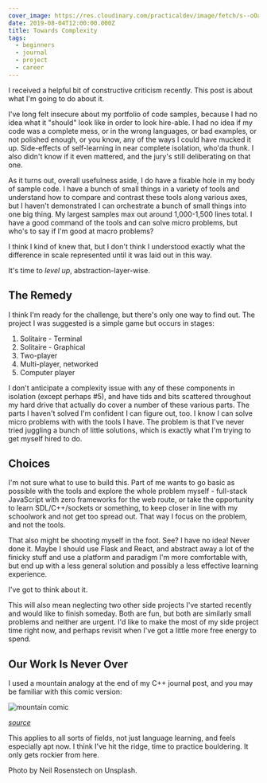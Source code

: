 ```yaml
---
cover_image: https://res.cloudinary.com/practicaldev/image/fetch/s--oOapkgSo--/c_imagga_scale,f_auto,fl_progressive,h_420,q_auto,w_1000/https://thepracticaldev.s3.amazonaws.com/i/wpefgictl0bj29ir9y8d.jpg
date: 2019-08-04T12:00:00.000Z
title: Towards Complexity
tags:
  - beginners
  - journal
  - project
  - career
---
```


I received a helpful bit of constructive criticism recently. This post is about what I'm going to do about it.

I've long felt insecure about my portfolio of code samples, because I had no idea what it "should" look like in order to look hire-able. I had no idea if my code was a complete mess, or in the wrong languages, or bad examples, or not polished enough, or you know, any of the ways I could have mucked it up. Side-effects of self-learning in near complete isolation, who'da thunk. I also didn't know if it even mattered, and the jury's still deliberating on that one.

As it turns out, overall usefulness aside, I do have a fixable hole in my body of sample code. I have a bunch of small things in a variety of tools and understand how to compare and contrast these tools along various axes, but I haven't demonstrated I can orchestrate a bunch of small things into one big thing. My largest samples max out around 1,000-1,500 lines total. I have a good command of the tools and can solve micro problems, but who's to say if I'm good at macro problems?

I think I kind of knew that, but I don't think I understood exactly what the difference in scale represented until it was laid out in this way.

It's time to _level up_, abstraction-layer-wise.

## The Remedy

I think I'm ready for the challenge, but there's only one way to find out. The project I was suggested is a simple game but occurs in stages:

1. Solitaire - Terminal
2. Solitaire - Graphical
3. Two-player
4. Multi-player, networked
5. Computer player

I don't anticipate a complexity issue with any of these components in isolation (except perhaps #5), and have tids and bits scattered throughout my hard drive that actually do cover a number of these various parts. The parts I haven't solved I'm confident I can figure out, too. I know I can solve micro problems with with the tools I have. The problem is that I've never tried juggling a bunch of little solutions, which is exactly what I'm trying to get myself hired to do.

## Choices

I'm not sure what to use to build this. Part of me wants to go basic as possible with the tools and explore the whole problem myself - full-stack JavaScript with zero frameworks for the web route, or take the opportunity to learn SDL/C++/sockets or something, to keep closer in line with my schoolwork and not get too spread out. That way I focus on the problem, and not the tools.

That also might be shooting myself in the foot. See? I have no idea! Never done it. Maybe I should use Flask and React, and abstract away a lot of the finicky stuff and use a platform and paradigm I'm more comfortable with, but end up with a less general solution and possibly a less effective learning experience.

I've got to think about it.

This will also mean neglecting two other side projects I've started recently and would like to finish someday. Both are fun, but both are similarly small problems and neither are urgent. I'd like to make the most of my side project time right now, and perhaps revisit when I've got a little more free energy to spend.

## Our Work Is Never Over

I used a mountain analogy at the end of my C++ journal post, and you may be familiar with this comic version:

![mountain comic](https://3.bp.blogspot.com/-3qtcA17ygXc/Uj9CGW4GU8I/AAAAAAAABcY/lt6WBJHlZlQ/s1600/38.png)

_[source](http://www.itchyfeetcomic.com/2013/09/view-from-top.html)_

This applies to all sorts of fields, not just language learning, and feels especially apt now. I think I've hit the ridge, time to practice bouldering. It only gets rockier from here.

Photo by Neil Rosenstech on Unsplash.
